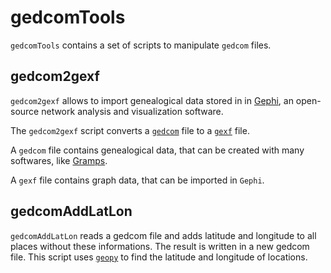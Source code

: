 # gedcomTools

`gedcomTools` contains a set of scripts to manipulate `gedcom` files.

## gedcom2gexf

`gedcom2gexf` allows to import genealogical data stored in
in [Gephi](https://gephi.org),
an open-source network analysis and visualization software.

The `gedcom2gexf` script converts
a [`gedcom`](https://en.wikipedia.org/wiki/GEDCOM) file to
a [`gexf`](https://gephi.org/gexf/format) file.

A `gedcom` file contains genealogical data, that can be created with
many softwares, like [Gramps](https://gramps-project.org).

A `gexf` file contains graph data, that can be imported in `Gephi`.

## gedcomAddLatLon

`gedcomAddLatLon` reads a gedcom file and adds latitude
and longitude to all places without these informations.
The result is written in a new gedcom file.
This script uses [`geopy`](https://github.com/geopy/geopy)
to find the latitude and longitude
of locations.

